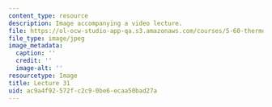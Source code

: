 ```yaml
---
content_type: resource
description: Image accompanying a video lecture.
file: https://ol-ocw-studio-app-qa.s3.amazonaws.com/courses/5-60-thermodynamics-kinetics-spring-2008/ac9a4f92572fc2c90be6ecaa50bad27a_lec31_th.jpg
file_type: image/jpeg
image_metadata:
  caption: ''
  credit: ''
  image-alt: ''
resourcetype: Image
title: Lecture 31
uid: ac9a4f92-572f-c2c9-0be6-ecaa50bad27a
---
```

